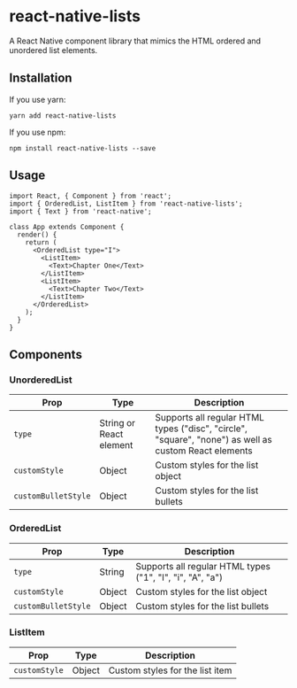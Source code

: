 # react-native-lists

A React Native component library that mimics the HTML ordered and unordered list elements.

## Installation
If you use yarn:
```
yarn add react-native-lists
```
If you use npm:
```
npm install react-native-lists --save
```

## Usage
```
import React, { Component } from 'react';
import { OrderedList, ListItem } from 'react-native-lists';
import { Text } from 'react-native';

class App extends Component {
  render() {
    return (
      <OrderedList type="I">
        <ListItem>
          <Text>Chapter One</Text>
        </ListItem>
        <ListItem>
          <Text>Chapter Two</Text>
        </ListItem>
      </OrderedList>
    );
  }
}
```

## Components

### UnorderedList
|Prop|Type|Description|
|-------------------|-------------------------|-------------------------------------------------------------------------------------------------------|
| `type`            | String or React element | Supports all regular HTML types ("disc", "circle", "square", "none") as well as custom React elements |
| `customStyle`     | Object                  | Custom styles for the list object                                                                     |
|`customBulletStyle`| Object                  | Custom styles for the list bullets                                                                    |

### OrderedList
| Prop              | Type   | Description                                               |
|-------------------|--------|-----------------------------------------------------------|
|`type`             | String | Supports all regular HTML types ("1", "I", "i", "A", "a") |
|`customStyle`      | Object | Custom styles for the list object                         |
|`customBulletStyle`| Object | Custom styles for the list bullets                        |

### ListItem
| Prop        | Type   | Description                     |
|-------------|--------|---------------------------------|
|`customStyle`| Object | Custom styles for the list item |
